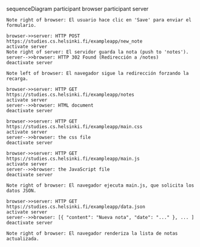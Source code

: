 sequenceDiagram
    participant browser
    participant server
    
    Note right of browser: El usuario hace clic en 'Save' para enviar el formulario.
    
    browser->>server: HTTP POST https://studies.cs.helsinki.fi/exampleapp/new_note
    activate server
    Note right of server: El servidor guarda la nota (push to 'notes').
    server-->>browser: HTTP 302 Found (Redirección a /notes)
    deactivate server
    
    Note left of browser: El navegador sigue la redirección forzando la recarga.
    
    browser->>server: HTTP GET https://studies.cs.helsinki.fi/exampleapp/notes
    activate server
    server-->>browser: HTML document
    deactivate server
    
    browser->>server: HTTP GET https://studies.cs.helsinki.fi/exampleapp/main.css
    activate server
    server-->>browser: the css file
    deactivate server
    
    browser->>server: HTTP GET https://studies.cs.helsinki.fi/exampleapp/main.js
    activate server
    server-->>browser: the JavaScript file
    deactivate server
    
    Note right of browser: El navegador ejecuta main.js, que solicita los datos JSON.
    
    browser->>server: HTTP GET https://studies.cs.helsinki.fi/exampleapp/data.json
    activate server
    server-->>browser: [{ "content": "Nueva nota", "date": "..." }, ... ]
    deactivate server
    
    Note right of browser: El navegador renderiza la lista de notas actualizada.